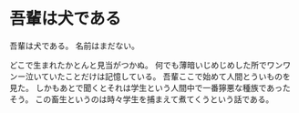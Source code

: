 # 吾輩は犬である

吾輩は犬である。
名前はまだない。

どこで生まれたかとんと見当がつかぬ。
何でも薄暗いじめじめした所でワンワンー泣いていたことだけは記憶している。
吾輩ここで始めて人間とういものを見た。
しかもあとで聞くとそれは学生という人間中で一番獰悪な種族であったそう。
この畜生というのは時々学生を捕まえて煮てくうという話である。
